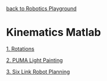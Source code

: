 [back to Robotics Playground](https://github.com/sandeepgogadi/Robotics-Playground)

# Kinematics Matlab

[1. Rotations](https://github.com/sandeepgogadi/Kinematics-Matlab/tree/master/Rotations)

[2. PUMA Light Painting](https://github.com/sandeepgogadi/Kinematics-Matlab/tree/master/PUMA%20Light%20Painting)

[3. Six Link Robot Planning](https://github.com/sandeepgogadi/Kinematics-Matlab/tree/master/Six%20Link%20Robot%20Planning)
